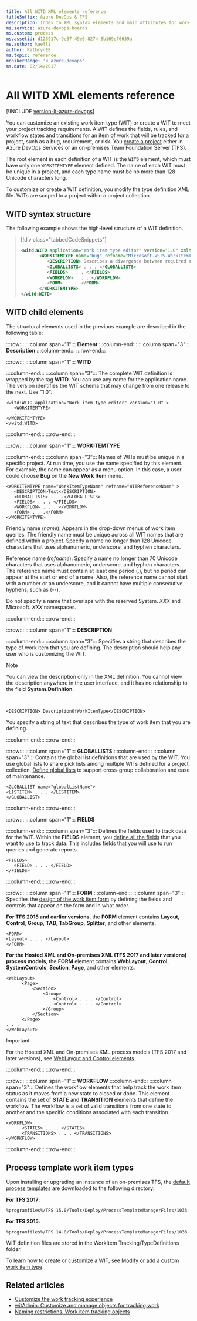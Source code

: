 ```yaml
---
title: All WITD XML elements reference
titleSuffix: Azure DevOps & TFS
description: Index to XML syntax elements and main attributes for work item tracking for Team Foundation Server 
ms.service: azure-devops-boards
ms.custom: process
ms.assetid: d125917c-9e67-49e6-8274-8b169e76639a
ms.author: kaelli
author: KathrynEE
ms.topic: reference
monikerRange: '< azure-devops'
ms.date: 02/14/2017
---
```


# All WITD XML elements reference

[!INCLUDE [version-lt-azure-devops](../../includes/version-lt-azure-devops.md)] 

You can customize an existing work item type (WIT) or create a WIT to meet your project tracking requirements. A WIT defines the fields, rules, and workflow states and transitions for an item of work that will be tracked for a project, such as a bug, requirement, or risk. You [create a project](../../organizations/projects/create-project.md) either in Azure DevOps Services or an on-premises Team Foundation Server (TFS).  

 The root element in each definition of a WIT is the `WITD` element, which must have only one `WORKITEMTYPE` element defined. The name of each WIT must be unique in a project, and each type name must be no more than 128 Unicode characters long.  

 To customize or create a WIT definition, you modify the type definition XML file. WITs are scoped to a project within a project collection.  

<a name="SyntaxStructure"></a> 

##  WITD syntax structure  

 The following example shows the high-level structure of a WIT definition.  

> [!div class="tabbedCodeSnippets"]
> ```XML 
> <witd:WITD application="Work item type editor" version="1.0" xmlns:witd="http://schemas.microsoft.com/VisualStudio/2008/workitemtracking/typedef">  
>        <WORKITEMTYPE name="bug" refname="Microsoft.VSTS.WorkItemTypes.Bug">  
>           <DESCRIPTION> Describes a divergence between required and actual behavior, and tracks the work done to correct the defect and verify the correction.</DESCRIPTION>  
>           <GLOBALLISTS> . . . </GLOBALLISTS>  
>           <FIELDS> . . . </FIELDS>  
>           <WORKFLOW> . . . </WORKFLOW>  
>           <FORM> . . . </FORM>  
>        </WORKITEMTYPE>  
> </witd:WITD>  
> ```  

<a name="ChildElements"></a> 

## WITD child elements  

The structural elements used in the previous example are described in the following table:  


:::row:::
   :::column span="1":::
   **Element**
   :::column-end:::
   :::column span="3":::
   **Description**
   :::column-end:::
:::row-end:::

:::row:::
   :::column span="1":::
   **WITD**

   :::column-end:::
   :::column span="3":::
   The complete WIT definition is wrapped by the tag **WITD**. You can use any name for the application name. The version identifies the WIT schema that may change from one release to the next. Use "1.0".

   ```
   <witd:WITD application="Work item type editor" version="1.0" >  
      <WORKITEMTYPE>   
      . . .  
   </WORKITEMTYPE>  
   </witd:WITD>
   ```
   :::column-end:::
:::row-end:::

:::row:::
   :::column span="1":::
   **WORKITEMTYPE**

   :::column-end:::
   :::column span="3":::
   Names of WITs must be unique in a specific project. At run time, you use the name specified by this element. For example, the name can appear as a menu option. In this case, a user could choose **Bug** on the **New Work Item** menu. 

   ```
   <WORKITEMTYPE name="WorkItemTypeName" refname="WITReferenceName" >  
      <DESCRIPTION>Text</DESCRIPTION>  
      <GLOBALLISTS> . . .</GLOBALLISTS>  
      <FIELDS> . . . </FIELDS>  
      <WORKFLOW> . . . </WORKFLOW>  
      <FORM> . . .</FORM>  
   </WORKITEMTYPE>
   ```
   Friendly name (*name*): Appears in the drop-down menus of work item queries. The friendly name must be unique across all WIT names that are defined within a project.  Specify a name no longer than 128 Unicode characters that uses alphanumeric, underscore, and hyphen characters.  

   Reference name (*refname*): Specify a name no longer than 70 Unicode characters that uses alphanumeric, underscore, and hyphen characters. The reference name must contain at least one period (.), but no period can appear at the start or end of a name. Also, the reference name cannot start with a number or an underscore, and it cannot have multiple consecutive hyphens, such as (--).  
   
   Do not specify a name that overlaps with the reserved System. *XXX* and Microsoft. *XXX* namespaces. 

   :::column-end:::
:::row-end:::

:::row:::
   :::column span="1":::
   **DESCRIPTION**

   :::column-end:::
   :::column span="3":::
   Specifies a string that describes the type of work item that you are defining. The description should help any user who is customizing the WIT.

   > [!NOTE]
   > You can view the description only in the XML definition. You cannot view the description anywhere in the user interface, and it has no relationship to the field **System.Definition**.
   
   <br/>
   
   ```
   <DESCRIPTION> DescriptionOfWorkItemType</DESCRIPTION>
   ```
   You specify a string of text that describes the type of work item that you are defining. 

   :::column-end:::
:::row-end:::

:::row:::
   :::column span="1":::
   **GLOBALLISTS**
   :::column-end:::
   :::column span="3":::
   Contains the global list definitions that are used by the WIT. You use global lists to share pick lists among multiple WITs defined for a project collection. [Define global lists](define-global-lists.md) to support cross-group collaboration and ease of maintenance. 

   ```
   <GLOBALLIST name="globalListName">   
   <LISTITEM> . . . </LISTITEM>  
   </GLOBALLIST>  
   ```
   :::column-end:::
:::row-end:::

:::row:::
   :::column span="1":::
   **FIELDS**

   :::column-end:::
   :::column span="3":::
   Defines the fields used to track data for the WIT. Within the **FIELDS** element, you [define all the fields](field-definition-element-reference.md) that you want to use to track data. This includes fields that you will use to run queries and generate reports. 

   ```
   <FIELDS>   
      <FIELD> . . . </FIELD>  
   </FIELDS>
   ```
   :::column-end:::
:::row-end:::

:::row:::
   :::column span="1":::
   **FORM**
   :::column-end:::
   :::column span="3":::
   Specifies the  [design of the work item form](/previous-versions/azure/devops/reference/xml/design-work-item-form?view=tfs-2017&preserve-view=true) by defining the fields and controls that appear on the form and in what order.

   **For TFS 2015 and earlier versions**, the **FORM** element contains **Layout**, **Control**, **Group**, **TAB**, **TabGroup**, **Splitter**, and other elements. 

   ```
   <FORM>   
   <Layout> . . . </Layout>  
   </FORM>  
   ```
   **For the Hosted XML and On-premises XML (TFS 2017 and later versions) process models**, the **FORM** element contains **WebLayout**, **Control**, **SystemControls**, **Section**, **Page**,  and other elements. 

   ```
   <WebLayout> 
         <Page>  
             <Section>  
                 <Group>  
                     <Control> . . . </Control>
                     <Control> . . . </Control>
                 </Group>
             </Section>
         </Page>
   . . .
   </WebLayout>
   ```
   > [!IMPORTANT]   
   > For the Hosted XML and On-premises XML process models (TFS 2017 and later versions), see [WebLayout and Control elements](weblayout-xml-elements.md). 
   
   :::column-end:::
:::row-end:::

:::row:::
   :::column span="1":::
   **WORKFLOW**
   :::column-end:::
   :::column span="3":::
   Defines the workflow elements that help track the work item status as it moves from a new state to closed or done. This element contains the set of **STATE** and **TRANSITION** elements that define the workflow. The workflow is a set of valid transitions from one state to another and the specific conditions associated with each transition.

   ```
   <WORKFLOW>  
         <STATES> . . . </STATES>  
         <TRANSITIONS> . . . </TRANSITIONS>  
   </WORKFLOW>  
   ```
   :::column-end:::
:::row-end:::


<a name="PredefinedWITs"></a> 

## Process template work item types  

Upon installing or upgrading an instance of an on-premises TFS, the [default process templates](../../boards/work-items/guidance/choose-process.md) are downloaded to the following directory:  

**For TFS 2017**: 
```  
%programfiles%/TFS 15.0/Tools/Deploy/ProcessTemplateManagerFiles/1033
```  

**For TFS 2015**: 
```  
%programfiles%/TFS 14.0/Tools/Deploy/ProcessTemplateManagerFiles/1033
```  

WIT definition files are stored in the WorkItem Tracking\TypeDefinitions folder.  

To learn how to create or customize a WIT, see [Modify or add a custom work item type](../add-modify-wit.md).  

## Related articles 

-  [Customize the work tracking experience](../customize-work.md)  
-  [witAdmin: Customize and manage objects for tracking work](../witadmin/witadmin-customize-and-manage-objects-for-tracking-work.md)  
-  [Naming restrictions, Work item tracking objects](../../organizations/settings/naming-restrictions.md)